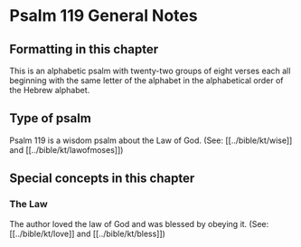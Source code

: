 # Psalm 119 General Notes
## Formatting in this chapter

This is an alphabetic psalm with twenty-two groups of eight verses each all beginning with the same letter of the alphabet in the alphabetical order of the Hebrew alphabet.

## Type of psalm

Psalm 119 is a wisdom psalm about the Law of God. (See: [[../bible/kt/wise]] and [[../bible/kt/lawofmoses]])

## Special concepts in this chapter

### The Law
The author loved the law of God and was blessed by obeying it. (See: [[../bible/kt/love]] and [[../bible/kt/bless]])